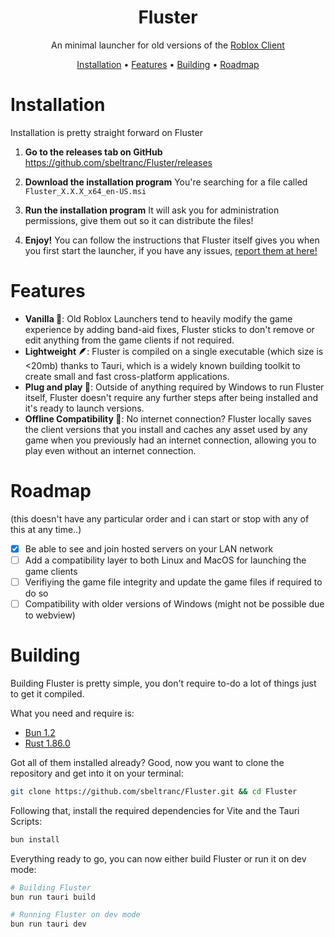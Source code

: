 <div align="center">

  # Fluster
  An minimal launcher for old versions of the [Roblox Client](https://www.roblox.com/) 
  <br>

  [Installation](#installation) • [Features](#features) • [Building](#building) • [Roadmap](#roadmap)
</div>

# Installation
Installation is pretty straight forward on Fluster

1. **Go to the releases tab on GitHub**
https://github.com/sbeltranc/Fluster/releases

2. **Download the installation program**
You're searching for a file called `Fluster_X.X.X_x64_en-US.msi`

3. **Run the installation program**
It will ask you for administration permissions, give them out so it can distribute the files!

4. **Enjoy!** You can follow the instructions that Fluster itself gives you when you first start the launcher, if you have any issues, [report them at here!](https://github.com/sbeltranc/Fluster/issues)

# Features
- **Vanilla 🍦**: Old Roblox Launchers tend to heavily modify the game experience by adding band-aid fixes, Fluster sticks to don't remove or edit anything from the game clients if not required.
- **Lightweight 🪶**: Fluster is compiled on a single executable (which size is <20mb) thanks to Tauri, which is a widely known building toolkit to create small and fast cross-platform applications.
- **Plug and play 🔌**: Outside of anything required by Windows to run Fluster itself, Fluster doesn't require any further steps after being installed and it's ready to launch versions.
- **Offline Compatibility 📴**: No internet connection? Fluster locally saves the client versions that you install and caches any asset used by any game when you previously had an internet connection, allowing you to play even without an internet connection.

# Roadmap
(this doesn't have any particular order and i can start or stop with any of this at any time..)

- [x] Be able to see and join hosted servers on your LAN network
- [ ] Add a compatibility layer to both Linux and MacOS for launching the game clients
- [ ] Verifiying the game file integrity and update the game files if required to do so
- [ ] Compatibility with older versions of Windows (might not be possible due to webview)

# Building
Building Fluster is pretty simple, you don't require to-do a lot of things just to get it compiled.

What you need and require is:
- [Bun 1.2](https://bun.sh/)
- [Rust 1.86.0](https://www.rust-lang.org/)

Got all of them installed already? Good, now you want to clone the repository and get into it on your terminal:
```sh
git clone https://github.com/sbeltranc/Fluster.git && cd Fluster
```

Following that, install the required dependencies for Vite and the Tauri Scripts:
```sh
bun install
```

Everything ready to go, you can now either build Fluster or run it on dev mode:
```sh
# Building Fluster
bun run tauri build

# Running Fluster on dev mode
bun run tauri dev
```
